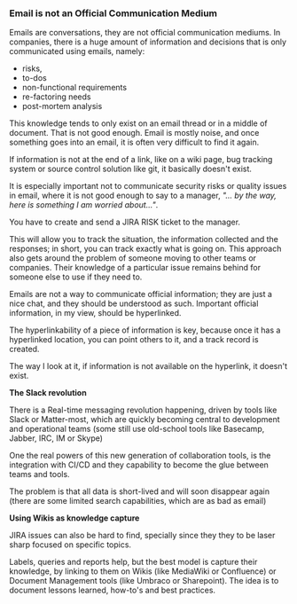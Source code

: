 ### Email is not an Official Communication Medium

Emails are conversations, they are not official communication mediums. In companies, there is a huge amount of information and decisions that is only communicated using emails, namely:

  * risks,
  * to-dos
  * non-functional requirements
  * re-factoring needs
  * post-mortem analysis

This knowledge tends to only exist on an email thread or in a middle of document. That is not good enough. Email is mostly noise, and once something goes into an email, it is often very difficult to find it again.

If information is not at the end of a link, like on a wiki page, bug tracking system or source control solution like git, it basically doesn't exist.

It is especially important not to communicate security risks or quality issues in email, where it is not good enough to say to a manager, _"... by the way, here is something I am worried about..."_.

You have to create and send a JIRA RISK ticket to the manager.

This will allow you to track the situation, the information collected and the responses; in short, you can track exactly what is going on. This approach also gets around the problem of someone moving to other teams or companies. Their knowledge of a particular issue remains behind for someone else to use if they need to.  

Emails are not a way to communicate official information; they are just a nice chat, and they should be understood as such. Important official information, in my view, should be hyperlinked.

The hyperlinkability of a piece of information is key, because once it has a hyperlinked location, you can point others to it, and a track record is created.

The way I look at it, if information is not available on the hyperlink, it doesn't exist.

**The Slack revolution**

There is a Real-time messaging revolution happening, driven by tools like Slack or Matter-most, which are quickly becoming central to development and operational teams (some still use old-school tools like Basecamp, Jabber, IRC, IM or Skype)

One the real powers of this new generation of collaboration tools, is the integration with CI/CD and they capability to become the glue between teams and tools.

The problem is that all data is short-lived and will soon disappear again (there are some limited search capabilities, which are as bad as email)

**Using Wikis as knowledge capture**

JIRA issues can also be hard to find, specially since they they to be laser sharp focused on specific topics.

Labels, queries and reports help, but the best model is capture their knowledge, by linking to them on Wikis (like MediaWiki or Confluence) or Document Management tools (like Umbraco or Sharepoint). The idea is to document lessons learned, how-to's and best practices.
